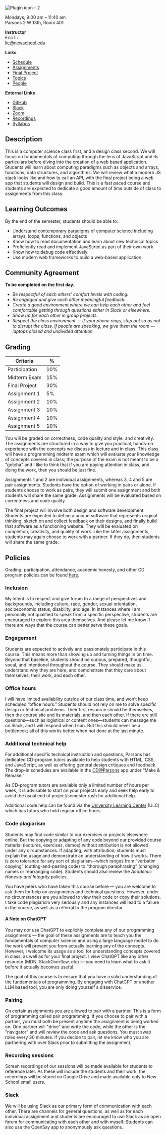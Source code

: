 ![Plugin icon - 2](https://user-images.githubusercontent.com/207651/186977711-6ffcf270-021a-45ab-88ea-476c54c90643.png)

Mondays, 9:00 am – 11:40 am  
Parsons 2 W 13th, Room 401

**Instructor**  
Eric Li  
[lie@newschool.edu](mailto:lie@newschool.edu)

**Links**

- [Schedule](/schedule)
- [Assignments](/assignments)
- [Final Project](/final)
- [Topics](/topics/)
- [People](/people)

**External Links**

- [GitHub](https://github.com/psam3210)
- [Slack](https://cdstudiojavascript.slack.com/)
- [Zoom](https://NewSchool.zoom.us/j/95473632242?pwd=VvbDTg1azZVEFaaRixxSHhW4tDM22q.1)
- [Recordings](https://drive.google.com/drive/folders/1iZoaIYQrujzl6hWanpyhaeRt4JQFvYf8?usp=drive_link)
- [Syllabus](https://docs.google.com/document/d/1iQVH5JBxCcPmL57vMYzEN52hvTsOVA0kDDLXvYJXYOo/edit?usp=sharing)

## Description

This is a computer science class first, and a design class second. We will focus on fundamentals of computing through the lens of JavaScript and its particulars before diving into the creation of a web based application. Students will learn about computing paradigms such as objects and arrays, functions, data structures, and algorithms. We will review what a modern JS stack looks like and how to call an API, with the final project being a web app that students will design and build. This is a fast paced course and students are expected to dedicate a good amount of time outside of class to assignments from this class.

## Learning Outcomes

By the end of the semester, students should be able to:

- Understand contemporary paradigms of computer science including arrays, loops, functions, and objects
- Know how to read documentation and learn about new technical topics
- Proficiently read and implement JavaScript as part of their own work
- Know how to debug code effectively
- Use modern web frameworks to build a web-based application

## Community Agreement

**To be completed on the first day.**

- _Be respectful of each others’ comfort levels with coding._
- _Be engaged and give each other meaningful feedback._
- _Create a good environment where we can help each other and feel comfortable getting through questions either in Slack or elsewhere._
- _Show up for each other in group projects._
- _Respect the class environment — if your phone rings, step out so as not to disrupt the class. If people are speaking, we give them the room — laptops closed and undivided attention._

## Grading

| Criteria      | %   |
| ------------- | --- |
| Participation | 10% |
| Midterm Exam  | 15% |
| Final Project | 30% |
| Assignment 1  | 5%  |
| Assignment 2  | 10% |
| Assignment 3  | 10% |
| Assignment 4  | 10% |
| Assignment 5  | 10% |

You will be graded on correctness, code quality and style, and creativity. The assignments are structured in a way to give you practical, hands-on experience with the concepts we discuss in lecture and in class. This class will have a programming midterm exam which will evaluate your knowledge of concepts covered in class; the purpose of the exam is not meant to be a "gotcha" and I like to think that if you are paying attention in class, and doing the work, then you should be just fine.

Assignments 1 and 2 are individual assignments, whereas 3, 4 and 5 are pair assignments. Students have the option of working in pairs or alone. If students choose to work as pairs, they will submit one assignment and both students will share the same grade. Assignments will be evaluated based on correctness and code quality.

The final project will involve both design and software development. Students are expected to define a unique software that represents original thinking, sketch on and collect feedback on their designs, and finally build that software as a functioning website. They will be evaluated on completion, creativity, and quality of work. Like the latter assignments, students may again choose to work with a partner. If they do, then students will share the same grade.

## Policies

Grading, participation, attendance, academic honesty, and other CD program policies can be found [here](https://docs.google.com/document/d/1u358io8doX_SVVMGqIM_oH5V0OIccneYu4Ww-uE55QM/edit).

### Inclusion

My intent is to respect and give forum to a range of perspectives and backgrounds, including culture, race, gender, sexual orientation, socioeconomic status, disability, and age. In instances where I am personally not qualified to speak from a specific perspective, students are encouraged to explore this area themselves. And please let me know if there are ways that the course can better serve these goals.

### Engagement

Students are expected to actively and passionately participate in this course. This means more than showing up and turning things in on time. Beyond that baseline, students should be curious, prepared, thoughtful, vocal, and intentional throughout the course. They should make us understand why they are here, and demonstrate that they care about themselves, their work, and each other.

### Office hours

I will have limited availability outside of our class time, and won’t keep scheduled “office hours.” Students should not rely on me to solve specific design or technical problems. Their first resource should be themselves, then the course site and its materials, and then each other. If there are still questions—such as logistical or content ones—students can message me on Slack, and I will respond when I can. But this should never be a bottleneck; all of this works better when not done at the last minute.

### Additional technical help

For additional specific technical instruction and questions, Parsons has dedicated CD-program tutors available to help students with HTML, CSS, and JavaScript, as well as offering general design critiques and feedback. The drop-in schedules are available in the [CD@Parsons](https://cdparsons.glideapp.io) app under “Make & Remake.”

As CD-program tutors are available only a limited number of hours per week, it is advisable to start on your projects early and seek help early to avoid the usual end of project/semester rush for additional help.

Additional code help can be found via the [University Learning Center](https://www.newschool.edu/learning-center/) (ULC) which has tutors who hold regular office hours.

### Code plagiarism

Students may find code similar to our exercises or projects elsewhere online. But the copying or adapting of any code beyond our provided course material (lectures, exercises, demos) without attribution is not allowed under any circumstances. If adapting, with attribution, students must explain the usage and demonstrate an understanding of how it works. There is zero tolerance for any sort of plagiarism—which ranges from “verbatim copying” (cutting-and-pasting code) to “thorough paraphrasing” (changing names or rearranging code). Students should also review the _Academic Honesty and Integrity_ policies.

You have peers who have taken this course before — you are welcome to ask them for help on assignments and technical questions. However, under no circumstances are you allowed to view their code or copy their solutions. I take code plagiarism very seriously and any instances will lead to a failure in the course, as well as a referral to the program director.

#### A Note on ChatGPT

You may _not_ use ChatGPT to explicitly complete any of our programming assignments — the goal of these assignments are to teach you the fundamentals of computer science and using a large language model to do the work will prevent you from actually learning any of the concepts. However, I welcome its usage as a tool for understanding concepts covered in class, as well as for your final project. I view ChatGPT like any other resource (MDN, StackOverflow, etc) — you need to learn what to ask it before it actually becomes useful.

The goal of this course is to ensure that you have a solid understanding of the fundamentals of programming. By engaging with ChatGPT or another LLM based tool, you are only doing yourself a disservice.

### Pairing

On certain assignments you are allowed to pair with a partner. This is a form of programming called pair programming. If you choose to pair with a partner, you must both be present anytime the assignment is being worked on. One partner will "drive" and write the code, while the other is the "navigator" and will review the code and ask questions. You must swap roles every 30 minutes. If you decide to pair, let me know who you are partnering with over Slack prior to submitting the assignment.

### Recording sessions

Screen recordings of our sessions will be made available for students to reference later. As these will include the students and their work, the recordings will be stored on Google Drive and made available only to New School email users.

### Slack

We will be using Slack as our primary form of communication with each other. There are channels for general questions, as well as for each individual assignment and students are encouraged to use Slack as an open forum for communicating with each other and with myself. Students can also use the OpenSay app to anonymously ask questions.
